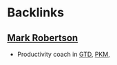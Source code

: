 
# Backlinks
## [Mark Robertson](<Mark Robertson.md>)
- Productivity coach in [GTD](<GTD.md>), [PKM](<PKM.md>),

